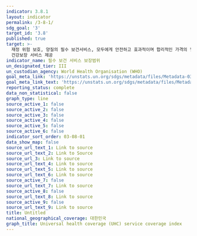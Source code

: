 ```yaml
---
indicator: 3.8.1
layout: indicator
permalink: /3-8-1/
sdg_goal: '3'
target_id: '3.8'
published: true
target: >-
  재정 위험 보호, 양질의 필수 보건서비스, 모두에게 안전하고 효과적이며 합리적인 가격의 필수 약품 및 백신에 대한 접근 등을 포함하는 보편적
  건강보장 서비스 제공
indicator_name: 필수 보건 서비스 보장범위
un_designated_tier: III
un_custodian_agency: World Health Organisation (WHO)
goal_meta_link: 'https://unstats.un.org/sdgs/metadata/files/Metadata-03-08-01.pdf'
goal_meta_link_text: 'https://unstats.un.org/sdgs/metadata/files/Metadata-03-08-01.pdf'
reporting_status: complete
data_non_statistical: false
graph_type: line
source_active_1: false
source_active_2: false
source_active_3: false
source_active_4: false
source_active_5: false
source_active_6: false
indicator_sort_order: 03-08-01
data_show_map: false
source_url_text_1: Link to source
source_url_text_2: Link to Source
source_url_3: Link to source
source_url_text_4: Link to source
source_url_text_5: Link to source
source_url_text_6: Link to source
source_active_7: false
source_url_text_7: Link to source
source_active_8: false
source_url_text_8: Link to source
source_active_9: false
source_url_text_9: Link to source
title: Untitled
national_geographical_coverage: 대한민국
graph_title: Universal health coverage (UHC) service coverage index
---
```

